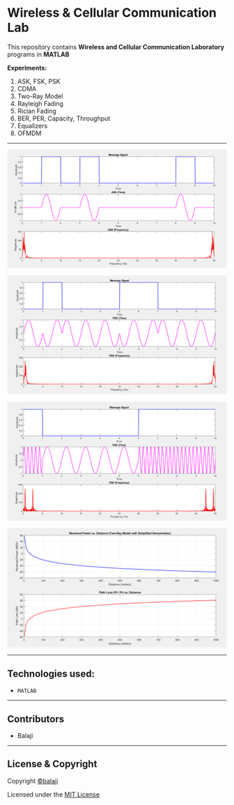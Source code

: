 # Wireless & Cellular Communication Lab

This repository contains **Wireless and Cellular Communication Laboratory** programs in **MATLAB**

**Experiments:**
1. ASK, FSK, PSK
2. CDMA
3. Two-Ray Model
4. Rayleigh Fading
5. Rician Fading
6. BER, PER, Capacity, Throughput
7. Equalizers
8. OFMDM

---

<p align="center">
<img src="Output/ask.png">
</p>


<p align="center">
<img src="Output/psk.png">
</p>


<p align="center">
<img src="Output/fsk.png">
</p>


<p align="center">
<img src="Output/two_ray.png">
</p>

---

## Technologies used:

- `MATLAB`

---

## Contributors

- Balaji

---

## License & Copyright

Copyright [©balaji](https://github.com/balajirai)

Licensed under the [MIT License](LICENCE)
